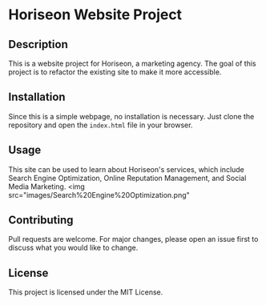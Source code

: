 # Horiseon Website Project

## Description

This is a website project for Horiseon, a marketing agency. The goal of this project is to refactor the existing site to make it more accessible.

## Installation

Since this is a simple webpage, no installation is necessary. Just clone the repository and open the `index.html` file in your browser.

## Usage

This site can be used to learn about Horiseon's services, which include Search Engine Optimization, Online Reputation Management, and Social Media Marketing.
<img src="images/Search%20Engine%20Optimization.png"

## Contributing

Pull requests are welcome. For major changes, please open an issue first to discuss what you would like to change.

## License

This project is licensed under the MIT License.
